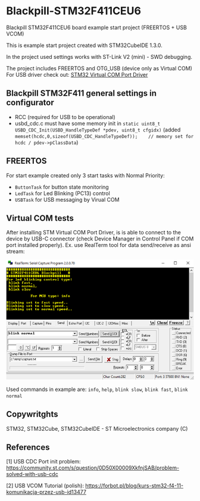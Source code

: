 # Blackpill-STM32F411CEU6
Blackpill STM32F411CEU6 board example start project (FREERTOS + USB VCOM)

This is example start project created with STM32CubeIDE 1.3.0.

In the project used settings works with ST-Link V2 (mini) - SWD debugging.

The project includes FREERTOS and OTG_USB (device only as Virtual COM)
For USB driver check out: [STM32 Virtual COM Port Driver](https://www.st.com/content/st_com/en/products/development-tools/software-development-tools/stm32-software-development-tools/stm32-utilities/stsw-stm32102.html)

## Blackpill STM32F411 general settings in configurator
- RCC (required for USB to be operational)
- usbd_cdc.c must have some memory init in `static uint8_t USBD_CDC_Init(USBD_HandleTypeDef *pdev, uint8_t cfgidx)` (added `memset(hcdc,0,sizeof(USBD_CDC_HandleTypeDef));    // memory set for hcdc / pdev->pClassData`)

## FREERTOS
For start example created only 3 start tasks with Normal Priority:
- `ButtonTask` for button state monitoring
- `LedTask` for Led Blinking (PC13) control
- `USBTask` for USB messaging by Virual COM

## Virtual COM tests
After installing STM Virtual COM Port Driver, is is able to connect to the device by USB-C connector (check Device Manager in Control Panel if COM port installed properly).
Ex. use RealTerm tool for data send/receive as ansi stream:

![alt text](https://github.com/kkuba91/Blackpill-STM32F411CEU6/blob/main/realterm.png?raw=true)

Used commands in example are: `info`, `help`, `blink slow`, `blink fast`, `blink normal`

## Copywritghts
STM32, STM32Cube, STM32CubeIDE - ST Microelectronics company (C)

## References
[1] USB CDC Port init problem: https://community.st.com/s/question/0D50X00009XkfnjSAB/problem-solved-with-usb-cdc

[2] USB VCOM Tutorial (polish): https://forbot.pl/blog/kurs-stm32-f4-11-komunikacja-przez-usb-id13477

